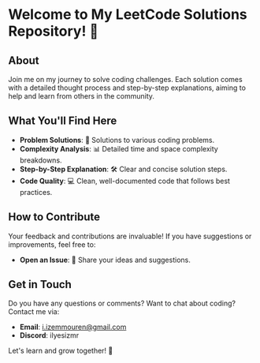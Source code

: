 # Welcome to My LeetCode Solutions Repository! 🚀

## About

Join me on my journey to solve coding challenges. Each solution comes with a detailed thought process and step-by-step explanations, aiming to help and learn from others in the community.

## What You'll Find Here

- **Problem Solutions**: 📝 Solutions to various coding problems.
- **Complexity Analysis**: 📊 Detailed time and space complexity breakdowns.
- **Step-by-Step Explanation**: 🛠️ Clear and concise solution steps.
- **Code Quality**: 💻 Clean, well-documented code that follows best practices.

## How to Contribute

Your feedback and contributions are invaluable! If you have suggestions or improvements, feel free to:

- **Open an Issue**: 💬 Share your ideas and suggestions.

## Get in Touch

Do you have any questions or comments? Want to chat about coding? Contact me via:

- **Email**: i.izemmouren@gmail.com
- **Discord**: ilyesizmr

Let's learn and grow together! 🌱
